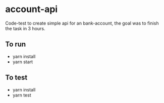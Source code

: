 # account-api

Code-test to create simple api for an bank-account, the goal was to finish the task in 3 hours.

## To run

- yarn install
- yarn start

## To test

- yarn install
- yarn test
